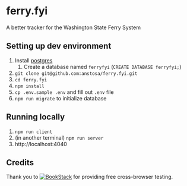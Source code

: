 # ferry.fyi

A better tracker for the Washington State Ferry System

## Setting up dev environment

1. Install [postgres](https://www.postgresql.org/)
    1. Create a database named `ferryfyi` (`CREATE DATABASE ferryfyi;`)
2. `git clone git@github.com:anstosa/ferry.fyi.git`
3. `cd ferry.fyi`
4. `npm install`
5. `cp .env.sample .env` and fill out `.env` file
6. `npm run migrate` to initialize database


## Running locally

1. `npm run client`
2. (in another terminal) `npm run server`
4. http://localhost:4040

## Credits

Thank you to [![BookStack](https://user-images.githubusercontent.com/568242/60857158-6ad96100-a1be-11e9-9cdf-aa5872f2f6c5.png)](http://browserstack.com/) for providing free cross-browser testing.
